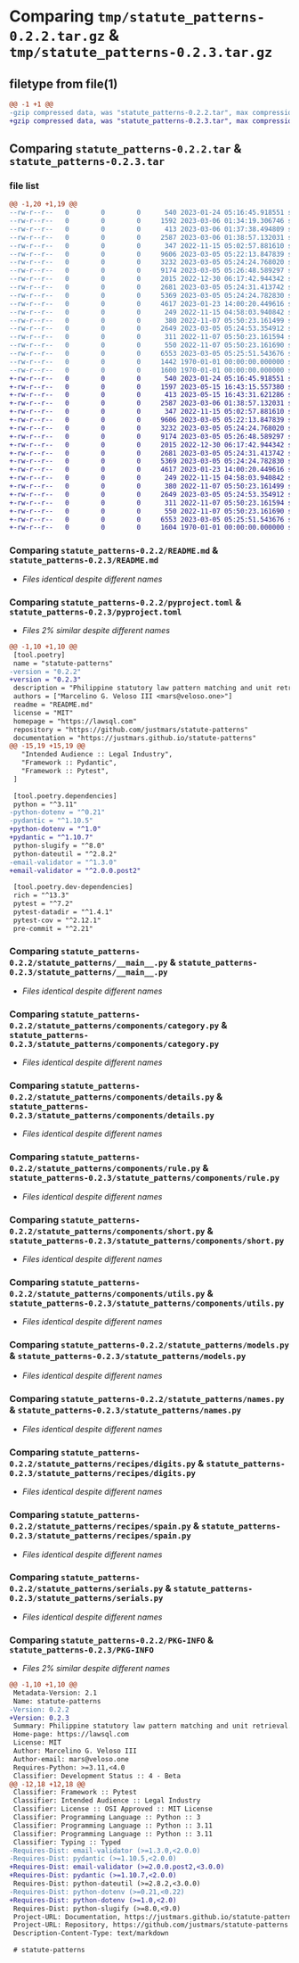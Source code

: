 # Comparing `tmp/statute_patterns-0.2.2.tar.gz` & `tmp/statute_patterns-0.2.3.tar.gz`

## filetype from file(1)

```diff
@@ -1 +1 @@
-gzip compressed data, was "statute_patterns-0.2.2.tar", max compression
+gzip compressed data, was "statute_patterns-0.2.3.tar", max compression
```

## Comparing `statute_patterns-0.2.2.tar` & `statute_patterns-0.2.3.tar`

### file list

```diff
@@ -1,20 +1,19 @@
--rw-r--r--   0        0        0      540 2023-01-24 05:16:45.918551 statute_patterns-0.2.2/README.md
--rw-r--r--   0        0        0     1592 2023-03-06 01:34:19.306746 statute_patterns-0.2.2/pyproject.toml
--rw-r--r--   0        0        0      413 2023-03-06 01:37:38.494809 statute_patterns-0.2.2/statute_patterns/__init__.py
--rw-r--r--   0        0        0     2587 2023-03-06 01:38:57.132031 statute_patterns-0.2.2/statute_patterns/__main__.py
--rw-r--r--   0        0        0      347 2022-11-15 05:02:57.881610 statute_patterns-0.2.2/statute_patterns/components/__init__.py
--rw-r--r--   0        0        0     9606 2023-03-05 05:22:13.847839 statute_patterns-0.2.2/statute_patterns/components/category.py
--rw-r--r--   0        0        0     3232 2023-03-05 05:24:24.768020 statute_patterns-0.2.2/statute_patterns/components/details.py
--rw-r--r--   0        0        0     9174 2023-03-05 05:26:48.589297 statute_patterns-0.2.2/statute_patterns/components/rule.py
--rw-r--r--   0        0        0     2015 2022-12-30 06:17:42.944342 statute_patterns-0.2.2/statute_patterns/components/short.py
--rw-r--r--   0        0        0     2681 2023-03-05 05:24:31.413742 statute_patterns-0.2.2/statute_patterns/components/utils.py
--rw-r--r--   0        0        0     5369 2023-03-05 05:24:24.782830 statute_patterns-0.2.2/statute_patterns/models.py
--rw-r--r--   0        0        0     4617 2023-01-23 14:00:20.449616 statute_patterns-0.2.2/statute_patterns/names.py
--rw-r--r--   0        0        0      249 2022-11-15 04:58:03.940842 statute_patterns-0.2.2/statute_patterns/recipes/__init__.py
--rw-r--r--   0        0        0      380 2022-11-07 05:50:23.161499 statute_patterns-0.2.2/statute_patterns/recipes/const.py
--rw-r--r--   0        0        0     2649 2023-03-05 05:24:53.354912 statute_patterns-0.2.2/statute_patterns/recipes/digits.py
--rw-r--r--   0        0        0      311 2022-11-07 05:50:23.161594 statute_patterns-0.2.2/statute_patterns/recipes/roc.py
--rw-r--r--   0        0        0      550 2022-11-07 05:50:23.161690 statute_patterns-0.2.2/statute_patterns/recipes/spain.py
--rw-r--r--   0        0        0     6553 2023-03-05 05:25:51.543676 statute_patterns-0.2.2/statute_patterns/serials.py
--rw-r--r--   0        0        0     1442 1970-01-01 00:00:00.000000 statute_patterns-0.2.2/setup.py
--rw-r--r--   0        0        0     1600 1970-01-01 00:00:00.000000 statute_patterns-0.2.2/PKG-INFO
+-rw-r--r--   0        0        0      540 2023-01-24 05:16:45.918551 statute_patterns-0.2.3/README.md
+-rw-r--r--   0        0        0     1597 2023-05-15 16:43:15.557380 statute_patterns-0.2.3/pyproject.toml
+-rw-r--r--   0        0        0      413 2023-05-15 16:43:31.621286 statute_patterns-0.2.3/statute_patterns/__init__.py
+-rw-r--r--   0        0        0     2587 2023-03-06 01:38:57.132031 statute_patterns-0.2.3/statute_patterns/__main__.py
+-rw-r--r--   0        0        0      347 2022-11-15 05:02:57.881610 statute_patterns-0.2.3/statute_patterns/components/__init__.py
+-rw-r--r--   0        0        0     9606 2023-03-05 05:22:13.847839 statute_patterns-0.2.3/statute_patterns/components/category.py
+-rw-r--r--   0        0        0     3232 2023-03-05 05:24:24.768020 statute_patterns-0.2.3/statute_patterns/components/details.py
+-rw-r--r--   0        0        0     9174 2023-03-05 05:26:48.589297 statute_patterns-0.2.3/statute_patterns/components/rule.py
+-rw-r--r--   0        0        0     2015 2022-12-30 06:17:42.944342 statute_patterns-0.2.3/statute_patterns/components/short.py
+-rw-r--r--   0        0        0     2681 2023-03-05 05:24:31.413742 statute_patterns-0.2.3/statute_patterns/components/utils.py
+-rw-r--r--   0        0        0     5369 2023-03-05 05:24:24.782830 statute_patterns-0.2.3/statute_patterns/models.py
+-rw-r--r--   0        0        0     4617 2023-01-23 14:00:20.449616 statute_patterns-0.2.3/statute_patterns/names.py
+-rw-r--r--   0        0        0      249 2022-11-15 04:58:03.940842 statute_patterns-0.2.3/statute_patterns/recipes/__init__.py
+-rw-r--r--   0        0        0      380 2022-11-07 05:50:23.161499 statute_patterns-0.2.3/statute_patterns/recipes/const.py
+-rw-r--r--   0        0        0     2649 2023-03-05 05:24:53.354912 statute_patterns-0.2.3/statute_patterns/recipes/digits.py
+-rw-r--r--   0        0        0      311 2022-11-07 05:50:23.161594 statute_patterns-0.2.3/statute_patterns/recipes/roc.py
+-rw-r--r--   0        0        0      550 2022-11-07 05:50:23.161690 statute_patterns-0.2.3/statute_patterns/recipes/spain.py
+-rw-r--r--   0        0        0     6553 2023-03-05 05:25:51.543676 statute_patterns-0.2.3/statute_patterns/serials.py
+-rw-r--r--   0        0        0     1604 1970-01-01 00:00:00.000000 statute_patterns-0.2.3/PKG-INFO
```

### Comparing `statute_patterns-0.2.2/README.md` & `statute_patterns-0.2.3/README.md`

 * *Files identical despite different names*

### Comparing `statute_patterns-0.2.2/pyproject.toml` & `statute_patterns-0.2.3/pyproject.toml`

 * *Files 2% similar despite different names*

```diff
@@ -1,10 +1,10 @@
 [tool.poetry]
 name = "statute-patterns"
-version = "0.2.2"
+version = "0.2.3"
 description = "Philippine statutory law pattern matching and unit retrieval."
 authors = ["Marcelino G. Veloso III <mars@veloso.one>"]
 readme = "README.md"
 license = "MIT"
 homepage = "https://lawsql.com"
 repository = "https://github.com/justmars/statute-patterns"
 documentation = "https://justmars.github.io/statute-patterns"
@@ -15,19 +15,19 @@
   "Intended Audience :: Legal Industry",
   "Framework :: Pydantic",
   "Framework :: Pytest",
 ]
 
 [tool.poetry.dependencies]
 python = "^3.11"
-python-dotenv = "^0.21"
-pydantic = "^1.10.5"
+python-dotenv = "^1.0"
+pydantic = "^1.10.7"
 python-slugify = "^8.0"
 python-dateutil = "^2.8.2"
-email-validator = "^1.3.0"
+email-validator = "^2.0.0.post2"
 
 [tool.poetry.dev-dependencies]
 rich = "^13.3"
 pytest = "^7.2"
 pytest-datadir = "^1.4.1"
 pytest-cov = "^2.12.1"
 pre-commit = "^2.21"
```

### Comparing `statute_patterns-0.2.2/statute_patterns/__main__.py` & `statute_patterns-0.2.3/statute_patterns/__main__.py`

 * *Files identical despite different names*

### Comparing `statute_patterns-0.2.2/statute_patterns/components/category.py` & `statute_patterns-0.2.3/statute_patterns/components/category.py`

 * *Files identical despite different names*

### Comparing `statute_patterns-0.2.2/statute_patterns/components/details.py` & `statute_patterns-0.2.3/statute_patterns/components/details.py`

 * *Files identical despite different names*

### Comparing `statute_patterns-0.2.2/statute_patterns/components/rule.py` & `statute_patterns-0.2.3/statute_patterns/components/rule.py`

 * *Files identical despite different names*

### Comparing `statute_patterns-0.2.2/statute_patterns/components/short.py` & `statute_patterns-0.2.3/statute_patterns/components/short.py`

 * *Files identical despite different names*

### Comparing `statute_patterns-0.2.2/statute_patterns/components/utils.py` & `statute_patterns-0.2.3/statute_patterns/components/utils.py`

 * *Files identical despite different names*

### Comparing `statute_patterns-0.2.2/statute_patterns/models.py` & `statute_patterns-0.2.3/statute_patterns/models.py`

 * *Files identical despite different names*

### Comparing `statute_patterns-0.2.2/statute_patterns/names.py` & `statute_patterns-0.2.3/statute_patterns/names.py`

 * *Files identical despite different names*

### Comparing `statute_patterns-0.2.2/statute_patterns/recipes/digits.py` & `statute_patterns-0.2.3/statute_patterns/recipes/digits.py`

 * *Files identical despite different names*

### Comparing `statute_patterns-0.2.2/statute_patterns/recipes/spain.py` & `statute_patterns-0.2.3/statute_patterns/recipes/spain.py`

 * *Files identical despite different names*

### Comparing `statute_patterns-0.2.2/statute_patterns/serials.py` & `statute_patterns-0.2.3/statute_patterns/serials.py`

 * *Files identical despite different names*

### Comparing `statute_patterns-0.2.2/PKG-INFO` & `statute_patterns-0.2.3/PKG-INFO`

 * *Files 2% similar despite different names*

```diff
@@ -1,10 +1,10 @@
 Metadata-Version: 2.1
 Name: statute-patterns
-Version: 0.2.2
+Version: 0.2.3
 Summary: Philippine statutory law pattern matching and unit retrieval.
 Home-page: https://lawsql.com
 License: MIT
 Author: Marcelino G. Veloso III
 Author-email: mars@veloso.one
 Requires-Python: >=3.11,<4.0
 Classifier: Development Status :: 4 - Beta
@@ -12,18 +12,18 @@
 Classifier: Framework :: Pytest
 Classifier: Intended Audience :: Legal Industry
 Classifier: License :: OSI Approved :: MIT License
 Classifier: Programming Language :: Python :: 3
 Classifier: Programming Language :: Python :: 3.11
 Classifier: Programming Language :: Python :: 3.11
 Classifier: Typing :: Typed
-Requires-Dist: email-validator (>=1.3.0,<2.0.0)
-Requires-Dist: pydantic (>=1.10.5,<2.0.0)
+Requires-Dist: email-validator (>=2.0.0.post2,<3.0.0)
+Requires-Dist: pydantic (>=1.10.7,<2.0.0)
 Requires-Dist: python-dateutil (>=2.8.2,<3.0.0)
-Requires-Dist: python-dotenv (>=0.21,<0.22)
+Requires-Dist: python-dotenv (>=1.0,<2.0)
 Requires-Dist: python-slugify (>=8.0,<9.0)
 Project-URL: Documentation, https://justmars.github.io/statute-patterns
 Project-URL: Repository, https://github.com/justmars/statute-patterns
 Description-Content-Type: text/markdown
 
 # statute-patterns
```

